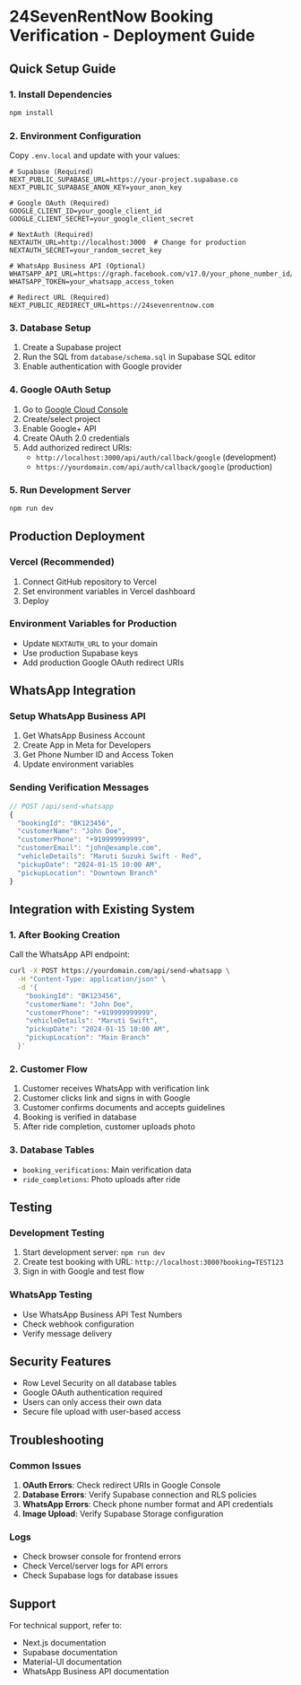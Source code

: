# 24SevenRentNow Booking Verification - Deployment Guide

## Quick Setup Guide

### 1. Install Dependencies
```bash
npm install
```

### 2. Environment Configuration
Copy `.env.local` and update with your values:

```env
# Supabase (Required)
NEXT_PUBLIC_SUPABASE_URL=https://your-project.supabase.co
NEXT_PUBLIC_SUPABASE_ANON_KEY=your_anon_key

# Google OAuth (Required)
GOOGLE_CLIENT_ID=your_google_client_id
GOOGLE_CLIENT_SECRET=your_google_client_secret

# NextAuth (Required)
NEXTAUTH_URL=http://localhost:3000  # Change for production
NEXTAUTH_SECRET=your_random_secret_key

# WhatsApp Business API (Optional)
WHATSAPP_API_URL=https://graph.facebook.com/v17.0/your_phone_number_id/messages
WHATSAPP_TOKEN=your_whatsapp_access_token

# Redirect URL (Required)
NEXT_PUBLIC_REDIRECT_URL=https://24sevenrentnow.com
```

### 3. Database Setup
1. Create a Supabase project
2. Run the SQL from `database/schema.sql` in Supabase SQL editor
3. Enable authentication with Google provider

### 4. Google OAuth Setup
1. Go to [Google Cloud Console](https://console.cloud.google.com/)
2. Create/select project
3. Enable Google+ API
4. Create OAuth 2.0 credentials
5. Add authorized redirect URIs:
   - `http://localhost:3000/api/auth/callback/google` (development)
   - `https://yourdomain.com/api/auth/callback/google` (production)

### 5. Run Development Server
```bash
npm run dev
```

## Production Deployment

### Vercel (Recommended)
1. Connect GitHub repository to Vercel
2. Set environment variables in Vercel dashboard
3. Deploy

### Environment Variables for Production
- Update `NEXTAUTH_URL` to your domain
- Use production Supabase keys
- Add production Google OAuth redirect URIs

## WhatsApp Integration

### Setup WhatsApp Business API
1. Get WhatsApp Business Account
2. Create App in Meta for Developers
3. Get Phone Number ID and Access Token
4. Update environment variables

### Sending Verification Messages
```javascript
// POST /api/send-whatsapp
{
  "bookingId": "BK123456",
  "customerName": "John Doe", 
  "customerPhone": "+919999999999",
  "customerEmail": "john@example.com",
  "vehicleDetails": "Maruti Suzuki Swift - Red",
  "pickupDate": "2024-01-15 10:00 AM",
  "pickupLocation": "Downtown Branch"
}
```

## Integration with Existing System

### 1. After Booking Creation
Call the WhatsApp API endpoint:
```bash
curl -X POST https://yourdomain.com/api/send-whatsapp \
  -H "Content-Type: application/json" \
  -d '{
    "bookingId": "BK123456",
    "customerName": "John Doe",
    "customerPhone": "+919999999999",
    "vehicleDetails": "Maruti Swift",
    "pickupDate": "2024-01-15 10:00 AM",
    "pickupLocation": "Main Branch"
  }'
```

### 2. Customer Flow
1. Customer receives WhatsApp with verification link
2. Customer clicks link and signs in with Google
3. Customer confirms documents and accepts guidelines
4. Booking is verified in database
5. After ride completion, customer uploads photo

### 3. Database Tables
- `booking_verifications`: Main verification data
- `ride_completions`: Photo uploads after ride

## Testing

### Development Testing
1. Start development server: `npm run dev`
2. Create test booking with URL: `http://localhost:3000?booking=TEST123`
3. Sign in with Google and test flow

### WhatsApp Testing
- Use WhatsApp Business API Test Numbers
- Check webhook configuration
- Verify message delivery

## Security Features

- Row Level Security on all database tables
- Google OAuth authentication required
- Users can only access their own data
- Secure file upload with user-based access

## Troubleshooting

### Common Issues
1. **OAuth Errors**: Check redirect URIs in Google Console
2. **Database Errors**: Verify Supabase connection and RLS policies
3. **WhatsApp Errors**: Check phone number format and API credentials
4. **Image Upload**: Verify Supabase Storage configuration

### Logs
- Check browser console for frontend errors
- Check Vercel/server logs for API errors
- Check Supabase logs for database issues

## Support
For technical support, refer to:
- Next.js documentation
- Supabase documentation
- Material-UI documentation
- WhatsApp Business API documentation
